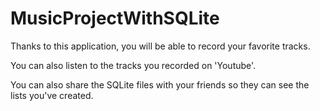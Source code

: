 # MusicProjectWithSQLite

Thanks to this application, you will be able to record your favorite tracks.

You can also listen to the tracks you recorded on 'Youtube'.

You can also share the SQLite files with your friends so they can see the lists you've created.
